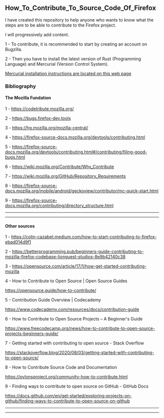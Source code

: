 ## How_To_Contribute_To_Source_Code_Of_Firefox


I have created this repository to help anyone who wants to know what the steps are to be able to contribute to the Firefox project.

I will progressively add content.

1 - To contribute, it is recommended to start by creating an account on Bugzilla.

2 - Then you have to install the latest version of Rust (Programming Language) and Mercurial (Version Control System).


[Mercurial installation instructions are located on this web page
](https://firefox-source-docs.mozilla.org/mobile/android/geckoview/contributor/mc-quick-start.html)



### Bibliography


#### The Mozilla Fundation

1 - https://codetribute.mozilla.org/

2 - https://bugs.firefox-dev.tools

3 - https://hg.mozilla.org/mozilla-central/

4 - https://firefox-source-docs.mozilla.org/devtools/contributing.html

5 - https://firefox-source-docs.mozilla.org/devtools/contributing.html#/contributing/filing-good-bugs.html

6 - https://wiki.mozilla.org/Contribute/Why_Contribute

7 - https://wiki.mozilla.org/GitHub/Repository_Requirements

8 - https://firefox-source-docs.mozilla.org/mobile/android/geckoview/contributor/mc-quick-start.html

9 - https://firefox-source-docs.mozilla.org/contributing/directory_structure.html

-------------------------------------------------------------------------------------------------------------
-------------------------------------------------------------------------------------------------------------
#### Other sources

1 - https://colin-cazabet.medium.com/how-to-start-contributing-to-firefox-ebad014d9f1

2 - https://betterprogramming.pub/beginners-guide-contributing-to-mozilla-firefox-codebase-lionguest-studios-8e9b42140c38

3 - https://opensource.com/article/17/1/how-get-started-contributing-mozilla

4 - How to Contribute to Open Source | Open Source Guides
 
  https://opensource.guide/how-to-contribute/

5 - Contribution Guide Overview | Codecademy

  https://www.codecademy.com/resources/docs/contribution-guide

6 - How to Contribute to Open Source Projects – A Beginner's Guide
  
  https://www.freecodecamp.org/news/how-to-contribute-to-open-source-projects-beginners-guide/

7 - Getting started with contributing to open source - Stack Overflow
  
  https://stackoverflow.blog/2020/08/03/getting-started-with-contributing-to-open-source/

8 - How to Contribute Source Code and Documentation

  https://pylonsproject.org/community-how-to-contribute.html

9 - Finding ways to contribute to open source on GitHub - GitHub Docs

  https://docs.github.com/en/get-started/exploring-projects-on-github/finding-ways-to-contribute-to-open-source-on-github





-------------------------------------------------------------------------------------------------------------
-------------------------------------------------------------------------------------------------------------
